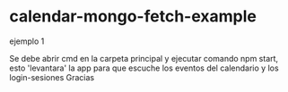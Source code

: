 # calendar-mongo-fetch-example
ejemplo 1

Se debe abrir cmd en la carpeta principal y ejecutar comando npm start, esto 
'levantara' la app para que escuche los eventos del calendario y los login-sesiones
Gracias
